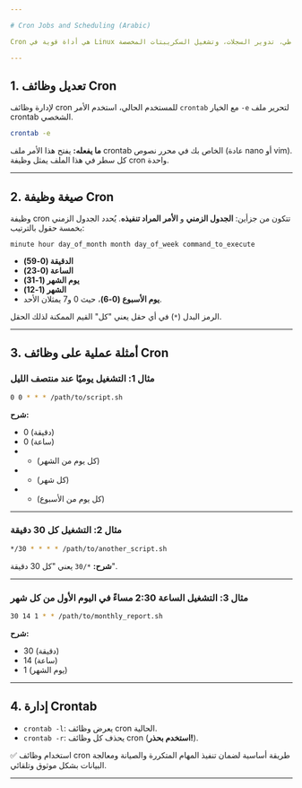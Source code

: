```yaml
---

# Cron Jobs and Scheduling (Arabic)

Cron هي أداة قوية في Linux تستخدم لأتمتة المهام المتكررة. "وظيفة كرون" هي أمر أو سكريبت مجدول ليعمل تلقائيًا في وقت محدد أو على فترات معينة. هذا أساسي لإدارة النظام مثل النسخ الاحتياطي، تدوير السجلات، وتشغيل السكريبتات المخصصة.

---
```


## 1. تعديل وظائف Cron

لإدارة وظائف cron للمستخدم الحالي، استخدم الأمر `crontab` مع الخيار `-e` لتحرير ملف crontab الشخصي.

```bash
crontab -e
```

**ما يفعله:** يفتح هذا الأمر ملف crontab الخاص بك في محرر نصوص (عادة nano أو vim). كل سطر في هذا الملف يمثل وظيفة cron واحدة.

---

## 2. صيغة وظيفة Cron

وظيفة cron تتكون من جزأين: **الجدول الزمني** و **الأمر المراد تنفيذه**. يُحدد الجدول الزمني بخمسة حقول بالترتيب:

```
minute hour day_of_month month day_of_week command_to_execute
```

* **الدقيقة (0-59)**
* **الساعة (0-23)**
* **يوم الشهر (1-31)**
* **الشهر (1-12)**
* **يوم الأسبوع (0-6)**، حيث 0 و7 يمثلان الأحد.

الرمز البدل (`*`) في أي حقل يعني "كل" القيم الممكنة لذلك الحقل.

---

## 3. أمثلة عملية على وظائف Cron

### مثال 1: التشغيل يوميًا عند منتصف الليل

```bash
0 0 * * * /path/to/script.sh
```

**شرح:**

* 0 (دقيقة)
* 0 (ساعة)
* * (كل يوم من الشهر)
* * (كل شهر)
* * (كل يوم من الأسبوع)

---

### مثال 2: التشغيل كل 30 دقيقة

```bash
*/30 * * * * /path/to/another_script.sh
```

**شرح:** `*/30` يعني "كل 30 دقيقة".

---

### مثال 3: التشغيل الساعة 2:30 مساءً في اليوم الأول من كل شهر

```bash
30 14 1 * * /path/to/monthly_report.sh
```

**شرح:**

* 30 (دقيقة)
* 14 (ساعة)
* 1 (يوم الشهر)

---

## 4. إدارة Crontab

* `crontab -l`: يعرض وظائف cron الحالية.
* `crontab -r`: يحذف كل وظائف cron (**استخدم بحذر!**).

✅ استخدام وظائف cron طريقة أساسية لضمان تنفيذ المهام المتكررة والصيانة ومعالجة البيانات بشكل موثوق وتلقائي.

---
